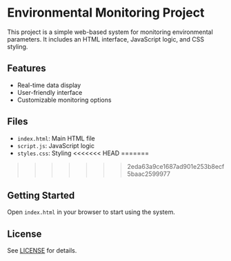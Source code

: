 # Environmental Monitoring Project

This project is a simple web-based system for monitoring environmental parameters. It includes an HTML interface, JavaScript logic, and CSS styling.

## Features

- Real-time data display
- User-friendly interface
- Customizable monitoring options


## Files

- `index.html`: Main HTML file
- `script.js`: JavaScript logic
- `styles.css`: Styling
<<<<<<< HEAD
=======

>>>>>>> 2eda63a9ce1687ad901e253b8ecf5baac2599977

## Getting Started

Open `index.html` in your browser to start using the system.

## License

See [LICENSE](LICENSE) for details.
